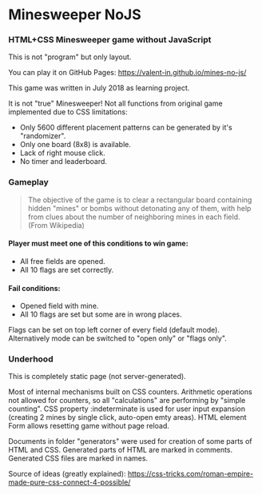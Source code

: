 # Minesweeper NoJS
### HTML+CSS Minesweeper game without JavaScript
This is not "program" but only layout.

You can play it on GitHub Pages:
https://valent-in.github.io/mines-no-js/

This game was written in July 2018 as learning project.

It is not "true" Minesweeper!
Not all functions from original game implemented due to CSS limitations:

* Only 5600 different placement patterns can be generated by it's "randomizer".
* Only one board (8x8) is available.
* Lack of right mouse click.
* No timer and leaderboard.


### Gameplay
> The objective of the game is to clear a rectangular board containing hidden "mines" or bombs without detonating any of them, with help from clues about the number of neighboring mines in each field. (From Wikipedia)

#### Player must meet one of this conditions to win game:
* All free fields are opened.
* All 10 flags are set correctly.

#### Fail conditions:
* Opened field with mine.
* All 10 flags are set but some are in wrong places.

Flags can be set on top left corner of every field (default mode). Alternatively mode can be switched to "open only" or "flags only".

### Underhood
This is completely static page (not server-generated). 

Most of internal mechanisms built on CSS counters. Arithmetic operations not allowed for counters, so all "calculations" are performing by "simple counting".
CSS property :indeterminate is used for user input expansion (creating 2 mines by single click, auto-open emty areas).
HTML element Form allows resetting game without page reload.

Documents in folder "generators" were used for creation of some parts of HTML and CSS. Generated parts of HTML are marked in comments. Generated CSS files are marked in names. 

Source of ideas (greatly explained):
https://css-tricks.com/roman-empire-made-pure-css-connect-4-possible/
